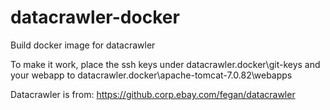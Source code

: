 # datacrawler-docker
Build docker image for datacrawler

To make it work, place the ssh keys under datacrawler.docker\git-keys and your webapp to datacrawler.docker\apache-tomcat-7.0.82\webapps

Datacrawler is from: https://github.corp.ebay.com/fegan/datacrawler
